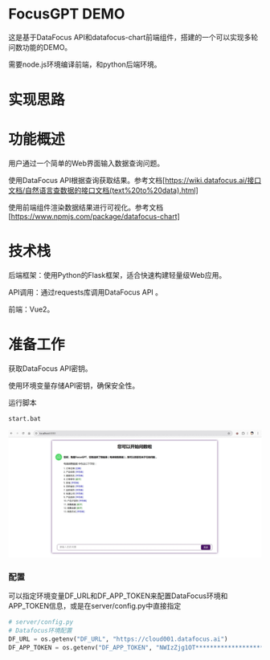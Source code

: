 # FocusGPT DEMO

这是基于DataFocus API和datafocus-chart前端组件，搭建的一个可以实现多轮问数功能的DEMO。

需要node.js环境编译前端，和python后端环境。

# 实现思路
# 功能概述
用户通过一个简单的Web界面输入数据查询问题。

使用DataFocus API根据查询获取结果。参考文档[https://wiki.datafocus.ai/接口文档/自然语言查数据的接口文档(text%20to%20data).html]

使用前端组件渲染数据结果进行可视化。参考文档[https://www.npmjs.com/package/datafocus-chart]

# 技术栈
后端框架：使用Python的Flask框架，适合快速构建轻量级Web应用。

API调用：通过requests库调用DataFocus API 。

前端：Vue2。

# 准备工作

获取DataFocus API密钥。

使用环境变量存储API密钥，确保安全性。

运行脚本

```bash
start.bat
```

![sample](./sample.jpg)

### 配置

可以指定环境变量DF_URL和DF_APP_TOKEN来配置DataFocus环境和APP_TOKEN信息，或是在server/config.py中直接指定

```python
# server/config.py
# Datafocus环境配置
DF_URL = os.getenv("DF_URL", "https://cloud001.datafocus.ai")
DF_APP_TOKEN = os.getenv("DF_APP_TOKEN", "NWIzZjg1OT********************************************************************lhMzMwNGE=")

```



